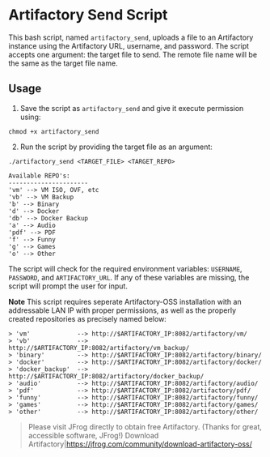 # Artifactory Send Script

This bash script, named `artifactory_send`, uploads a file to an Artifactory instance using the Artifactory URL, username, and password. The script accepts one argument: the target file to send. The remote file name will be the same as the target file name.

## Usage

1. Save the script as `artifactory_send` and give it execute permission using:

```shell
chmod +x artifactory_send
```

2. Run the script by providing the target file as an argument:

```shell
./artifactory_send <TARGET_FILE> <TARGET_REPO>

Available REPO's:
----------------------
'vm' --> VM ISO, OVF, etc
'vb' --> VM Backup
'b' --> Binary
'd' --> Docker
'db' --> Docker Backup
'a' --> Audio
'pdf' --> PDF
'f' --> Funny
'g' --> Games
'o' --> Other
```

The script will check for the required environment variables: `USERNAME`, `PASSWORD`, and `ARTIFACTORY_URL`. If any of these variables are missing, the script will prompt the user for input.

**Note** This script requires seperate Artifactory-OSS installation with an addressable LAN IP with proper permissions, as well as the properly created repositories as precisely named below:

```
> 'vm'             --> http://$ARTIFACTORY_IP:8082/artifactory/vm/
> 'vb'             --> http://$ARTIFACTORY_IP:8082/artifactory/vm_backup/
> 'binary'         --> http://$ARTIFACTORY_IP:8082/artifactory/binary/
> 'docker'         --> http://$ARTIFACTORY_IP:8082/artifactory/docker/
> 'docker_backup'  --> http://$ARTIFACTORY_IP:8082/artifactory/docker_backup/
> 'audio'          --> http://$ARTIFACTORY_IP:8082/artifactory/audio/
> 'pdf'            --> http://$ARTIFACTORY_IP:8082/artifactory/pdf/
> 'funny'          --> http://$ARTIFACTORY_IP:8082/artifactory/funny/
> 'games'          --> http://$ARTIFACTORY_IP:8082/artifactory/games/
> 'other'          --> http://$ARTIFACTORY_IP:8082/artifactory/other/
```

> Please visit JFrog directly to obtain free Artifactory. (Thanks for great, accessible software, JFrog!)
Download Artifactory|https://jfrog.com/community/download-artifactory-oss/
